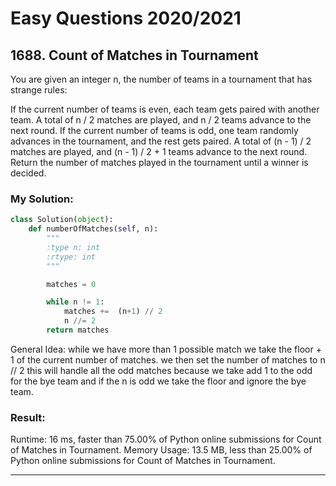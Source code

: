 # Easy Questions 2020/2021

## 1688. Count of Matches in Tournament
You are given an integer n, the number of teams in a tournament that has strange rules:

If the current number of teams is even, each team gets paired with another team. A total of n / 2 matches are played, and n / 2 teams advance to the next round.
If the current number of teams is odd, one team randomly advances in the tournament, and the rest gets paired. A total of (n - 1) / 2 matches are played, and (n - 1) / 2 + 1 teams advance to the next round.
Return the number of matches played in the tournament until a winner is decided.

### My Solution:
```python
class Solution(object):
    def numberOfMatches(self, n):
        """
        :type n: int
        :rtype: int
        """

        matches = 0

        while n != 1:
            matches +=  (n+1) // 2
            n //= 2
        return matches
```

General Idea: while we have more than 1 possible match we take the floor + 1
of the current number of matches. we then set the number of matches to n // 2
this will handle all the odd matches because we take add 1 to the odd for the bye
team and if the n is odd we take the floor and ignore the bye team.

### Result:
Runtime: 16 ms, faster than 75.00% of Python online submissions for Count of Matches in Tournament.
Memory Usage: 13.5 MB, less than 25.00% of Python online submissions for Count of Matches in Tournament.

---

